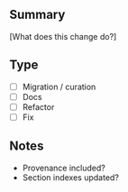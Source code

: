 ## Summary
[What does this change do?]

## Type
- [ ] Migration / curation
- [ ] Docs
- [ ] Refactor
- [ ] Fix

## Notes
- Provenance included?
- Section indexes updated?
